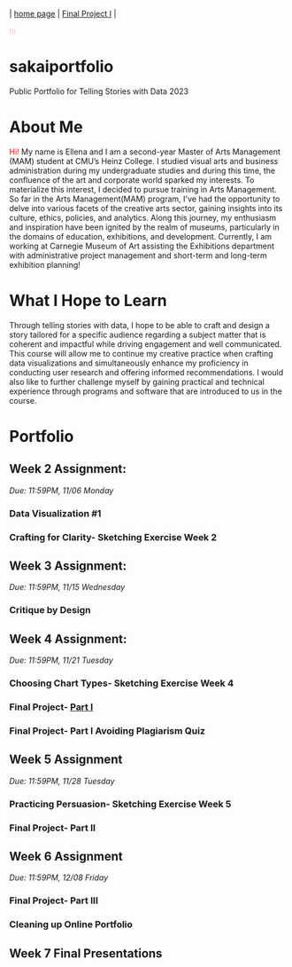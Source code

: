 | [home page](https://ellenasakai.github.io/sakaiportfolio/) |  [Final Project I](final-project-part-one) |

<font color="#FFC0CB"> hi </font>

# sakaiportfolio
Public Portfolio for Telling Stories with Data 2023

# About Me
<font color="#FF0000"> Hi! </font> My name is Ellena and I am a second-year Master of Arts Management (MAM) student at CMU’s Heinz College. I studied visual arts and business administration during my undergraduate studies and during this time, the confluence of the art and corporate world sparked my interests. To materialize this interest, I decided to pursue training in Arts Management. So far in the Arts Management(MAM) program, I've had the opportunity to delve into various facets of the creative arts sector, gaining insights into its culture, ethics, policies, and analytics. Along this journey, my enthusiasm and inspiration have been ignited by the realm of museums, particularly in the domains of education, exhibitions, and development. Currently, I am working at Carnegie Museum of Art assisting the Exhibitions department with administrative project management and short-term and long-term exhibition planning!

# What I Hope to Learn
Through telling stories with data, I hope to be able to craft and design a story tailored for a specific audience regarding a subject matter that is coherent and impactful while driving engagement and well communicated. This course will allow me to continue my creative practice when crafting data visualizations and simultaneously enhance my proficiency in conducting user research and offering informed recommendations.  I would also like to further challenge myself by gaining practical and technical experience through programs and software that are introduced to us in the course. 

# Portfolio

## Week 2 Assignment: 
*Due: 11:59PM, 11/06 Monday*

### Data Visualization #1 
### Crafting for Clarity- Sketching Exercise Week 2




## Week 3 Assignment: 
*Due: 11:59PM, 11/15 Wednesday*

### Critique by Design





## Week 4 Assignment: 
*Due: 11:59PM, 11/21 Tuesday*

### Choosing Chart Types- Sketching Exercise Week 4
### Final Project- [Part I](final-project-part-one)
### Final Project- Part I Avoiding Plagiarism Quiz 





## Week 5 Assignment
*Due: 11:59PM, 11/28 Tuesday*

### Practicing Persuasion- Sketching Exercise Week 5
### Final Project- Part II





## Week 6 Assignment
*Due: 11:59PM, 12/08 Friday*

### Final Project- Part III
### Cleaning up Online Portfolio





## Week 7 Final Presentations




